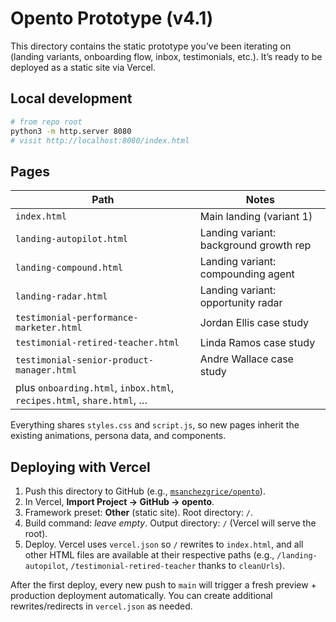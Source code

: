 # Opento Prototype (v4.1)

This directory contains the static prototype you’ve been iterating on (landing variants, onboarding flow, inbox, testimonials, etc.). It’s ready to be deployed as a static site via Vercel.

## Local development

```bash
# from repo root
python3 -m http.server 8080
# visit http://localhost:8080/index.html
```

## Pages

| Path | Notes |
| --- | --- |
| `index.html` | Main landing (variant 1) |
| `landing-autopilot.html` | Landing variant: background growth rep |
| `landing-compound.html` | Landing variant: compounding agent |
| `landing-radar.html` | Landing variant: opportunity radar |
| `testimonial-performance-marketer.html` | Jordan Ellis case study |
| `testimonial-retired-teacher.html` | Linda Ramos case study |
| `testimonial-senior-product-manager.html` | Andre Wallace case study |
| plus `onboarding.html`, `inbox.html`, `recipes.html`, `share.html`, … | |

Everything shares `styles.css` and `script.js`, so new pages inherit the existing animations, persona data, and components.

## Deploying with Vercel

1. Push this directory to GitHub (e.g., [`msanchezgrice/opento`](https://github.com/msanchezgrice/opento)).
2. In Vercel, **Import Project → GitHub → opento**.
3. Framework preset: **Other** (static site). Root directory: `/`.
4. Build command: _leave empty_. Output directory: `/` (Vercel will serve the root).
5. Deploy. Vercel uses `vercel.json` so `/` rewrites to `index.html`, and all other HTML files are available at their respective paths (e.g., `/landing-autopilot`, `/testimonial-retired-teacher` thanks to `cleanUrls`).

After the first deploy, every new push to `main` will trigger a fresh preview + production deployment automatically. You can create additional rewrites/redirects in `vercel.json` as needed.
